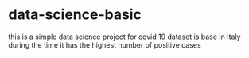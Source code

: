 # data-science-basic
this is a simple data science project for covid 19 dataset is base in Italy during the time it has the highest number of positive cases 
